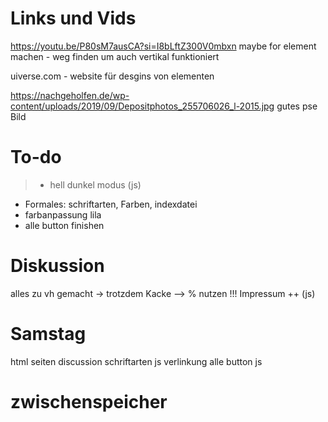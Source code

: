 # Links und Vids

https://youtu.be/P80sM7ausCA?si=I8bLftZ300V0mbxn maybe for element machen - weg finden um auch vertikal funktioniert

uiverse.com - website für desgins von elementen

https://nachgeholfen.de/wp-content/uploads/2019/09/Depositphotos_255706026_l-2015.jpg
gutes pse Bild

# To-do

>- hell dunkel modus (js)
- Formales: schriftarten, Farben, indexdatei
- farbanpassung lila
- alle button finishen

# Diskussion

alles zu vh gemacht -> trotzdem Kacke
--> % nutzen !!!
Impressum ++ (js)

# Samstag

html seiten discussion
schriftarten
js verlinkung
alle button js

# zwischenspeicher

